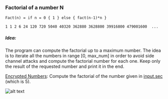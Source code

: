 ### Factorial of a number N
```Fact(n) = if n = 0 { 1 } else { fact(n-1)*n }```

```1 1 2 6 24 120 720 5040 40320 362880 3628800 39916800 479001600  ...```

##### Idea:
The program can compute the factorial up to a maximum number. The idea is to iterate all the numbers in range [0, max_num] in order to avoid side channel attacks and compute the factorial number for each one. Keep only the result of the requested number and print it in the end.

[Encrypted Numbers](https://github.com/momalab/privacy_benchmarks/tree/master/factorial/factorial_s.sca):
Compute the factorial of the number given in [input.sec](https://github.com/momalab/privacy_benchmarks/tree/master/factorial/input.sec) (which is 5).

![alt text](./../charts/factorial.png)
